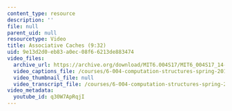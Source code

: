 ```yaml
---
content_type: resource
description: ''
file: null
parent_uid: null
resourcetype: Video
title: Associative Caches (9:32)
uid: 9e13d2d0-eb83-a0ec-08f6-6213de883474
video_files:
  archive_url: https://archive.org/download/MIT6.004S17/MIT6_004S17_14-02-09_300k.mp4
  video_captions_file: /courses/6-004-computation-structures-spring-2017/d5bfcd29cb865f76b93843bb4c0f8fb2_q30W7ApRqjI.vtt
  video_thumbnail_file: null
  video_transcript_file: /courses/6-004-computation-structures-spring-2017/b446e9efb531001a10452f580bb90dbf_q30W7ApRqjI.pdf
video_metadata:
  youtube_id: q30W7ApRqjI
---
```

